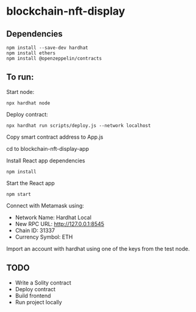 # blockchain-nft-display

## Dependencies

```
npm install --save-dev hardhat
npm install ethers
npm install @openzeppelin/contracts
```

## To run:

Start node:
```
npx hardhat node
```

Deploy contract:
```
npx hardhat run scripts/deploy.js --network localhost
```

Copy smart contract address to App.js

cd to blockchain-nft-display-app

Install React app dependencies
```
npm install
```
Start the React app
```
npm start
```

Connect with Metamask using:
- Network Name: Hardhat Local
- New RPC URL: http://127.0.0.1:8545
- Chain ID: 31337
- Currency Symbol: ETH

Import an account with hardhat using one of the keys from the test node. 

## TODO

- Write a Solity contract
- Deploy contract
- Build frontend
- Run project locally